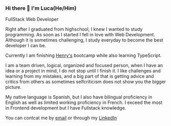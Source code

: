 ### Hi there 👋 I'm Luca(He/Him)

<!--
**lucae4238/lucae4238** is a ✨ _special_ ✨ repository because its `README.md` (this file) appears on your GitHub profile.

Here are some ideas to get you started:

- 🔭 I’m currently working on ...
- 🌱 I’m currently learning ...
- 👯 I’m looking to collaborate on ...
- 🤔 I’m looking for help with ...
- 💬 Ask me about ...
- 📫 How to reach me: ...
- 😄 Pronouns: ...
- ⚡ Fun fact: ...
-->

FullStack Web Developer

Right after I graduated from highschool, I knew I wanted to study programming. As soon as I started I fell in love with Web Development. Although it is sometimes challenging, I study everyday to become the best developer I can be. 

Currently I am finishing <a href="https://www.soyhenry.com">Henry's</a> bootcamp while also learning TypeScript.

I am a team driven, logical, organized and focused person, when I have an idea or a project in mind, I do not stop until I finish it. I like challenges and learning from my mistakes, and a big part of that is getting advice and critics from others as sometimes selfcriticism does not show you the bigger picture.

My native language is Spanish, but I also have bilingual proficiency in English as well as limited working proficiency in French. I exceed the most in Frontend development but I have Fullstack knowledge.

You can contcat me by <a href="mailto:lucacasasola82@gmail.com">email</a> or through my <a href="https://www.linkedin.com/in/LucaCasasola">LinkedIn</a>


